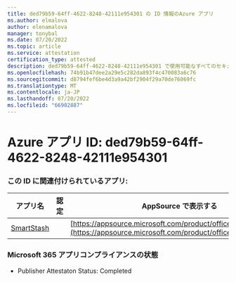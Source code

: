 ```yaml
---
title: ded79b59-64ff-4622-8248-42111e954301 の ID 情報のAzure アプリ
ms.author: elmalova
author: elenamalova
manager: tonybal
ms.date: 07/20/2022
ms.topic: article
ms.service: attestation
certification_type: attested
description: ded79b59-64ff-4622-8248-42111e954301 で使用可能なすべてのセキュリティとコンプライアンス情報。
ms.openlocfilehash: 74b91b47dee2a29e5c282da893f4c470083a6c76
ms.sourcegitcommit: d8794fef6be4d3a9a42bf2904f29a70de76069fc
ms.translationtype: MT
ms.contentlocale: ja-JP
ms.lasthandoff: 07/20/2022
ms.locfileid: "66902887"
---
```

# <a name="azure-app-id-ded79b59-64ff-4622-8248-42111e954301"></a>Azure アプリ ID: ded79b59-64ff-4622-8248-42111e954301


### <a name="apps-associated-with-this-id"></a>この ID に関連付けられているアプリ:
| **アプリ名** | **認定** | **AppSource で表示する** |
|--------------|---------------|-----------------------|
| [SmartStash](../forward/WA200004223.md) |  | [https://appsource.microsoft.com/product/office/WA200004223](https://appsource.microsoft.com/product/office/WA200004223) |

### <a name="microsoft-365-app-compliance-status"></a>Microsoft 365 アプリコンプライアンスの状態
- Publisher Attestaton Status: Completed
